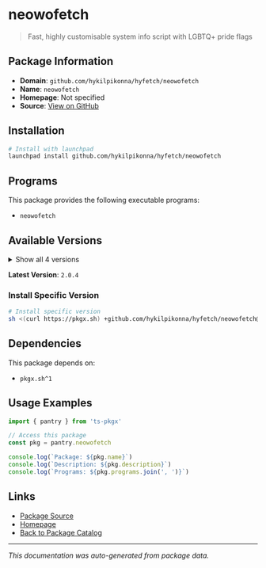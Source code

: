 # neowofetch

> Fast, highly customisable system info script with LGBTQ+ pride flags

## Package Information

- **Domain**: `github.com/hykilpikonna/hyfetch/neowofetch`
- **Name**: `neowofetch`
- **Homepage**: Not specified
- **Source**: [View on GitHub](https://github.com/pkgxdev/pantry/tree/main/projects/github.com/hykilpikonna/hyfetch/neowofetch/package.yml)

## Installation

```bash
# Install with launchpad
launchpad install github.com/hykilpikonna/hyfetch/neowofetch
```

## Programs

This package provides the following executable programs:

- `neowofetch`

## Available Versions

<details>
<summary>Show all 4 versions</summary>

- `2.0.4`, `2.0.2`, `1.99.0`, `1.4.11`

</details>

**Latest Version**: `2.0.4`

### Install Specific Version

```bash
# Install specific version
sh <(curl https://pkgx.sh) +github.com/hykilpikonna/hyfetch/neowofetch@2.0.4 -- $SHELL -i
```

## Dependencies

This package depends on:

- `pkgx.sh^1`

## Usage Examples

```typescript
import { pantry } from 'ts-pkgx'

// Access this package
const pkg = pantry.neowofetch

console.log(`Package: ${pkg.name}`)
console.log(`Description: ${pkg.description}`)
console.log(`Programs: ${pkg.programs.join(', ')}`)
```

## Links

- [Package Source](https://github.com/pkgxdev/pantry/tree/main/projects/github.com/hykilpikonna/hyfetch/neowofetch/package.yml)
- [Homepage](#)
- [Back to Package Catalog](../../../package-catalog.md)

---

*This documentation was auto-generated from package data.*
